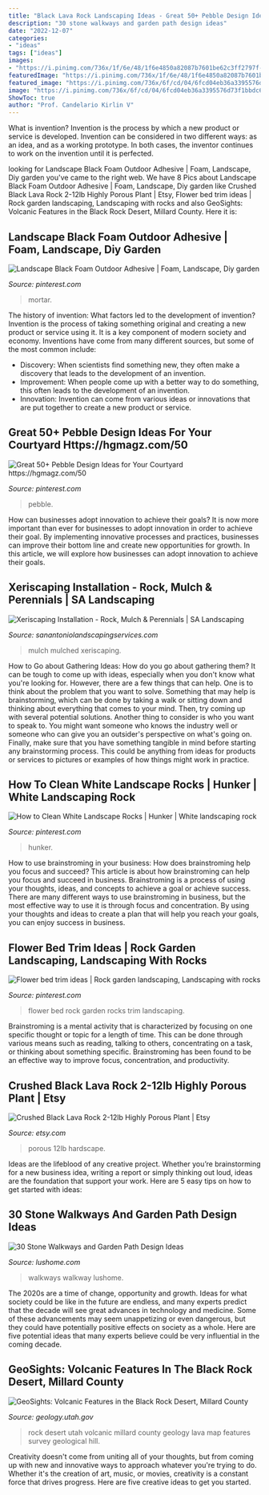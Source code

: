 ```yaml
---
title: "Black Lava Rock Landscaping Ideas - Great 50+ Pebble Design Ideas For Your Courtyard Https://hgmagz.com/50"
description: "30 stone walkways and garden path design ideas"
date: "2022-12-07"
categories:
- "ideas"
tags: ["ideas"]
images:
- "https://i.pinimg.com/736x/1f/6e/48/1f6e4850a82087b7601be62c3ff2797f--rock-wall-cement.jpg"
featuredImage: "https://i.pinimg.com/736x/1f/6e/48/1f6e4850a82087b7601be62c3ff2797f--rock-wall-cement.jpg"
featured_image: "https://i.pinimg.com/736x/6f/cd/04/6fcd04eb36a3395576d73f1bbdc65d5e.jpg"
image: "https://i.pinimg.com/736x/6f/cd/04/6fcd04eb36a3395576d73f1bbdc65d5e.jpg"
ShowToc: true
author: "Prof. Candelario Kirlin V"
---
```



What is invention?
Invention is the process by which a new product or service is developed. Invention can be considered in two different ways: as an idea, and as a working prototype. In both cases, the inventor continues to work on the invention until it is perfected.

	

		
looking for Landscape Black Foam Outdoor Adhesive | Foam, Landscape, Diy garden you've came to the right web. We have 8 Pics about Landscape Black Foam Outdoor Adhesive | Foam, Landscape, Diy garden like Crushed Black Lava Rock 2-12lb Highly Porous Plant | Etsy, Flower bed trim ideas | Rock garden landscaping, Landscaping with rocks and also GeoSights: Volcanic Features in the Black Rock Desert, Millard County. Here it is:
		
    
## Landscape Black Foam Outdoor Adhesive | Foam, Landscape, Diy Garden

<img loading=lazy src="https://i.pinimg.com/736x/1f/6e/48/1f6e4850a82087b7601be62c3ff2797f--rock-wall-cement.jpg" onerror="this.onerror=null;this.src='https://tse4.mm.bing.net/th?id=OIP.i-N33_H5gx-1lYfCOkbYzgHaJ3&amp;pid=15.1';" alt="Landscape Black Foam Outdoor Adhesive | Foam, Landscape, Diy garden">

_Source: pinterest.com_

>mortar. 

	

The history of invention: What factors led to the development of invention?
Invention is the process of taking something original and creating a new product or service using it. It is a key component of modern society and economy. Inventions have come from many different sources, but some of the most common include: 
- Discovery: When scientists find something new, they often make a discovery that leads to the development of an invention. 
- Improvement: When people come up with a better way to do something, this often leads to the development of an invention. 
- Innovation: Invention can come from various ideas or innovations that are put together to create a new product or service.

    
## Great 50+ Pebble Design Ideas For Your Courtyard Https://hgmagz.com/50

<img loading=lazy src="https://i.pinimg.com/736x/aa/43/7c/aa437c2244e9521d294696ae63ca1f93.jpg" onerror="this.onerror=null;this.src='https://tse3.mm.bing.net/th?id=OIP.1iOCxNdo_STggTv8Zy6p3AHaLH&amp;pid=15.1';" alt="Great 50+ Pebble Design Ideas for Your Courtyard https://hgmagz.com/50">

_Source: pinterest.com_

>pebble. 

	

How can businesses adopt innovation to achieve their goals?
It is now more important than ever for businesses to adopt innovation in order to achieve their goal. By implementing innovative processes and practices, businesses can improve their bottom line and create new opportunities for growth. In this article, we will explore how businesses can adopt innovation to achieve their goals.

    
## Xeriscaping Installation - Rock, Mulch &amp; Perennials | SA Landscaping

<img loading=lazy src="http://www.sanantoniolandscapingservices.com/wp-content/uploads/2018/01/mulch-hardwood1.jpg" onerror="this.onerror=null;this.src='https://tse2.mm.bing.net/th?id=OIP.zlzJI13iOzPl19SHF5djhQHaFj&amp;pid=15.1';" alt="Xeriscaping Installation - Rock, Mulch &amp; Perennials | SA Landscaping">

_Source: sanantoniolandscapingservices.com_

>mulch mulched xeriscaping. 

	

How to Go about Gathering Ideas: How do you go about gathering them?
It can be tough to come up with ideas, especially when you don't know what you're looking for. However, there are a few things that can help. One is to think about the problem that you want to solve. Something that may help is brainstorming, which can be done by taking a walk or sitting down and thinking about everything that comes to your mind. Then, try coming up with several potential solutions. Another thing to consider is who you want to speak to. You might want someone who knows the industry well or someone who can give you an outsider's perspective on what's going on. Finally, make sure that you have something tangible in mind before starting any brainstorming process. This could be anything from ideas for products or services to pictures or examples of how things might work in practice.

    
## How To Clean White Landscape Rocks | Hunker | White Landscaping Rock

<img loading=lazy src="https://i.pinimg.com/originals/d3/f7/0d/d3f70d3f80f98cb7a77d8d33d07cb1e6.jpg" onerror="this.onerror=null;this.src='https://tse4.mm.bing.net/th?id=OIP.kbu8db2ABklvpLzcjate6QHaFj&amp;pid=15.1';" alt="How to Clean White Landscape Rocks | Hunker | White landscaping rock">

_Source: pinterest.com_

>hunker. 

	

How to use brainstroming in your business: How does brainstroming help you focus and succeed?
This article is about how brainstroming can help you focus and succeed in business. Brainstroming is a process of using your thoughts, ideas, and concepts to achieve a goal or achieve success. There are many different ways to use brainstroming in business, but the most effective way to use it is through focus and concentration. By using your thoughts and ideas to create a plan that will help you reach your goals, you can enjoy success in business.

    
## Flower Bed Trim Ideas | Rock Garden Landscaping, Landscaping With Rocks

<img loading=lazy src="https://i.pinimg.com/736x/6f/cd/04/6fcd04eb36a3395576d73f1bbdc65d5e.jpg" onerror="this.onerror=null;this.src='https://tse1.mm.bing.net/th?id=OIP.V-nwNE8xc5UjtPhqFlI5PQHaE8&amp;pid=15.1';" alt="Flower bed trim ideas | Rock garden landscaping, Landscaping with rocks">

_Source: pinterest.com_

>flower bed rock garden rocks trim landscaping. 

	

Brainstroming is a mental activity that is characterized by focusing on one specific thought or topic for a length of time. This can be done through various means such as reading, talking to others, concentrating on a task, or thinking about something specific. Brainstroming has been found to be an effective way to improve focus, concentration, and productivity.

    
## Crushed Black Lava Rock 2-12lb Highly Porous Plant | Etsy

<img loading=lazy src="https://i.etsystatic.com/15392338/r/il/06b704/3070729122/il_1588xN.3070729122_1ezc.jpg" onerror="this.onerror=null;this.src='https://tse4.mm.bing.net/th?id=OIP.xrvgV2hu2BGCe3-xWA1TCwHaE5&amp;pid=15.1';" alt="Crushed Black Lava Rock 2-12lb Highly Porous Plant | Etsy">

_Source: etsy.com_

>porous 12lb hardscape. 

	

Ideas are the lifeblood of any creative project. Whether you’re brainstorming for a new business idea, writing a report or simply thinking out loud, ideas are the foundation that support your work. Here are 5 easy tips on how to get started with ideas: 

    
## 30 Stone Walkways And Garden Path Design Ideas

<img loading=lazy src="https://www.lushome.com/wp-content/uploads/2014/10/stone-walkways-garden-path-design-ideas-8.jpg" onerror="this.onerror=null;this.src='https://tse2.mm.bing.net/th?id=OIP.OWZJTNFOUU83MNKLV_H6awHaFo&amp;pid=15.1';" alt="30 Stone Walkways and Garden Path Design Ideas">

_Source: lushome.com_

>walkways walkway lushome. 

	

The 2020s are a time of change, opportunity and growth. Ideas for what society could be like in the future are endless, and many experts predict that the decade will see great advances in technology and medicine. Some of these advancements may seem unappetizing or even dangerous, but they could have potentially positive effects on society as a whole. Here are five potential ideas that many experts believe could be very influential in the coming decade.

    
## GeoSights: Volcanic Features In The Black Rock Desert, Millard County

<img loading=lazy src="https://geology.utah.gov/wp-content/uploads/LavaCaveMansfield-1030x773.jpg" onerror="this.onerror=null;this.src='https://tse3.mm.bing.net/th?id=OIP.QFn4AO5SOyL9SKnMKU14-QHaFj&amp;pid=15.1';" alt="GeoSights: Volcanic Features in the Black Rock Desert, Millard County">

_Source: geology.utah.gov_

>rock desert utah volcanic millard county geology lava map features survey geological hill. 

	

Creativity doesn't come from uniting all of your thoughts, but from coming up with new and innovative ways to approach whatever you're trying to do. Whether it's the creation of art, music, or movies, creativity is a constant force that drives progress. Here are five creative ideas to get you started.

